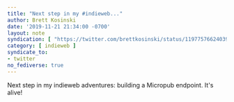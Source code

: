 ```yaml
---
title: "Next step in my #indieweb..."
author: Brett Kosinski
date: '2019-11-21 21:34:00 -0700'
layout: note
syndication: [ "https://twitter.com/brettkosinski/status/1197757662403932160" ]
category: [ indieweb ]
syndicate_to:
- twitter
no_fediverse: true
---
```

Next step in my indieweb adventures: building a Micropub endpoint.  It's alive!

